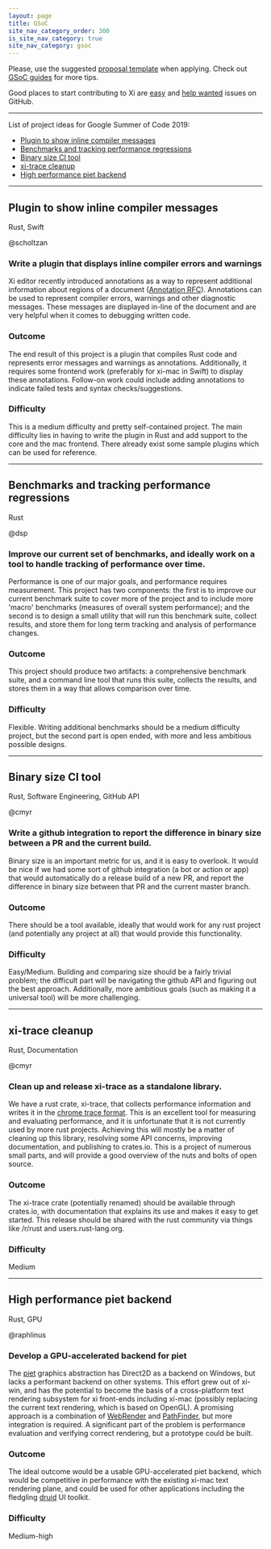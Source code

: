 ```yaml
---
layout: page
title: GSoC
site_nav_category_order: 300
is_site_nav_category: true
site_nav_category: gsoc
---
```


Please, use the suggested [proposal template](gsoc-template.html) when applying. Check out [GSoC guides](https://google.github.io/gsocguides/student/writing-a-proposal#elements-of-a-quality-proposal) for more tips.

Good places to start contributing to Xi are [easy](https://github.com/xi-editor/xi-editor/issues?q=is%3Aopen+is%3Aissue+label%3Aeasy) and [help wanted](https://github.com/xi-editor/xi-editor/issues?q=is%3Aopen+is%3Aissue+label%3A%22help+wanted%22) issues on GitHub.

--------

List of project ideas for Google Summer of Code 2019:
 - [Plugin to show inline compiler messages](#plugin-to-show-inline-compiler-messages)
 - [Benchmarks and tracking performance regressions](#benchmarks-and-tracking-performance-regressions)
 - [Binary size CI tool](#binary-size-ci-tool)
 - [xi-trace cleanup](#xi-trace-cleanup)
 - [High performance piet backend](#high-performance-piet-backend)

--------

## Plugin to show inline compiler messages 

Rust, Swift

@scholtzan

### Write a plugin that displays inline compiler errors and warnings
Xi editor recently introduced annotations as a way to represent additional information about regions of a document ([Annotation RFC](https://github.com/xi-editor/xi-editor/blob/master/rfcs/2018-11-23-annotations.md)). Annotations can be used to represent compiler errors, warnings and other diagnostic messages. These messages are displayed in-line of the document and are very helpful when it comes to debugging written code.

### Outcome
The end result of this project is a plugin that compiles Rust code and represents error messages and warnings as annotations. Additionally, it requires some frontend work (preferably for xi-mac in Swift) to display these annotations.
Follow-on work could include adding annotations to indicate failed tests and syntax checks/suggestions.

### Difficulty
This is a medium difficulty and pretty self-contained project. The main difficulty lies in having to write the plugin in Rust and add support to the core and the mac frontend. There already exist some sample plugins which can be used for reference.

--------

## Benchmarks and tracking performance regressions

Rust

@dsp

### Improve our current set of benchmarks, and ideally work on a tool to handle tracking of performance over time.
Performance is one of our major goals, and performance requires measurement. This project has two components: the first is to improve our current benchmark suite to cover more of the project and to include more 'macro' benchmarks (measures of overall system performance); and the second is to design a small utility that will run this benchmark suite, collect results, and store them for long term tracking and analysis of performance changes.

### Outcome
This project should produce two artifacts: a comprehensive benchmark suite, and a command line tool that runs this suite, collects the results, and stores them in a way that allows comparison over time.

### Difficulty
Flexible. Writing additional benchmarks should be a medium difficulty project, but the second part is open ended, with more and less ambitious possible designs.

--------

## Binary size CI tool

Rust, Software Engineering, GitHub API

@cmyr

### Write a github integration to report the difference in binary size between a PR and the current build.
Binary size is an important metric for us, and it is easy to overlook. It would be nice if we had some sort of github integration (a bot or action or app) that would automatically do a release build of a new PR, and report the difference in binary size between that PR and the current master branch.

### Outcome
There should be a tool available, ideally that would work for any rust project (and potentially any project at all) that would provide this functionality.

### Difficulty
Easy/Medium. Building and comparing size should be a fairly trivial problem; the difficult part will be navigating the github API and figuring out the best approach. Additionally, more ambitious goals (such as making it a universal tool) will be more challenging.

--------

## xi-trace cleanup

Rust, Documentation

@cmyr

### Clean up and release xi-trace as a standalone library.
We have a rust crate, xi-trace, that collects performance information and writes it in the [chrome trace format](https://www.chromium.org/developers/how-tos/trace-event-profiling-tool). This is an excellent tool for measuring and evaluating performance, and it is unfortunate that it is not currently used by more rust projects. Achieving this will mostly be a matter of cleaning up this library, resolving some API concerns, improving documentation, and publishing to crates.io. This is a project of numerous small parts, and will provide a good overview of the nuts and bolts of open source.

### Outcome
The xi-trace crate (potentially renamed) should be available through crates.io, with documentation that explains its use and makes it easy to get started. This release should be shared with the rust community via things like /r/rust and users.rust-lang.org.

### Difficulty
Medium

--------

## High performance piet backend

Rust, GPU

@raphlinus

### Develop a GPU-accelerated backend for piet
The [piet](https://github.com/linebender/piet) graphics abstraction has Direct2D as a backend on Windows, but lacks a performant backend on other systems. This effort grew out of xi-win, and has the potential to become the basis of a cross-platform text rendering subsystem for xi front-ends including xi-mac (possibly replacing the current text rendering, which is based on OpenGL). A promising approach is a combination of [WebRender](https://github.com/servo/webrender) and [PathFinder](https://github.com/pcwalton/pathfinder), but more integration is required. A significant part of the problem is performance evaluation and verifying correct rendering, but a prototype could be built.

### Outcome
The ideal outcome would be a usable GPU-accelerated piet backend, which would be competitive in performance with the existing xi-mac text rendering plane, and could be used for other applications including the fledgling [druid](https://github.com/xi-editor/druid) UI toolkit.

### Difficulty
Medium-high
